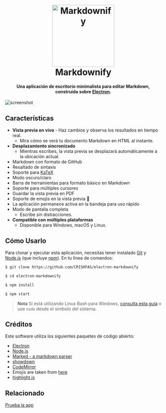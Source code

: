 <h1 align="center">
  <br>
  <a href="http://www.amitmerchant.com/electron-markdownify"><img src="https://raw.githubusercontent.com/amitmerchant1990/electron-markdownify/master/app/img/markdownify.png" alt="Markdownify" width="200"></a>
  <br>
  Markdownify
  <br>
</h1>

<h4 align="center">Una aplicación de escritorio minimalista para editar Markdown, construida sobre <a href="http://electron.atom.io" target="_blank">Electron</a>.</h4>

![screenshot](https://raw.githubusercontent.com/amitmerchant1990/electron-markdownify/master/app/img/markdownify.gif)

## Características

* **Vista previa en vivo** - Haz cambios y observa los resultados en tiempo real.
  - Mira cómo se verá tu documento Markdown en HTML al instante.
* **Desplazamiento sincronizado**
  - Mientras escribes, la vista previa se desplazará automáticamente a la ubicación actual.
* Markdown con formato de GitHub  
* Resaltado de sintaxis
* Soporte para [KaTeX](https://khan.github.io/KaTeX/)
* Modo oscuro/claro
* Barra de herramientas para formato básico en Markdown
* Soporte para múltiples cursores
* Guardar la vista previa en PDF
* Soporte de emojis en la vista previa 🎉
* La aplicación permanece activa en la bandeja para uso rápido
* Modo de pantalla completa
  - Escribe sin distracciones.
* **Compatible con múltiples plataformas**
  - Disponible para Windows, macOS y Linux.

## Cómo Usarlo

Para clonar y ejecutar esta aplicación, necesitas tener instalado [Git](https://git-scm.com) y [Node.js](https://nodejs.org/en/download/) (que incluye [npm](http://npmjs.com)). En tu línea de comandos:

```bash
$ git clone https://github.com/CRISHFAS/electron-markdownify

$ cd electron-markdownify

$ npm install

$ npm start
```

> **Nota**
> Si está utilizando Linux Bash para Windows, [consulta esta guía](https://www.howtogeek.com/261575/how-to-run-graphical-linux-desktop-applications-from-windows-10s-bash-shell/) o use `node` desde el simbolo del sistema.

## Créditos

Este software utiliza los siguientes paquetes de código abierto:

- [Electron](http://electron.atom.io/)
- [Node.js](https://nodejs.org/)
- [Marked - a markdown parser](https://github.com/chjj/marked)
- [showdown](http://showdownjs.github.io/showdown/)
- [CodeMirror](http://codemirror.net/)
- Emojis are taken from [here](https://github.com/arvida/emoji-cheat-sheet.com)
- [highlight.js](https://highlightjs.org/)

## Relacionado

[Prueba la app](https://github.com/CRISHFAS/electron-markdownify/releases/tag/v1.4.1)